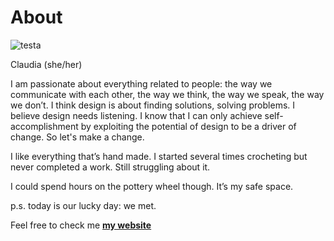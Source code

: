 # About


![testa](https://user-images.githubusercontent.com/115195638/194767779-c3ab4a3f-0506-445a-833b-6b09637862c6.jpg)



Claudia (she/her)


I am passionate about everything related to people: the way we communicate with each other, the way we think, the way we speak, the way we don’t.
I think design is about finding solutions, solving problems. I believe design needs listening.
I know that I can only achieve self-accomplishment by exploiting the potential of design to be a driver of change.
So let's make a change.


I like everything that’s hand made.
I started several times crocheting but never completed a work.
Still struggling about it.

I could spend hours on the pottery wheel though. It’s my safe space.

p.s. today is our lucky day: we met.

Feel free to check me **[my website](https://community.emergentfutures.io/courses/5566525/content)**
